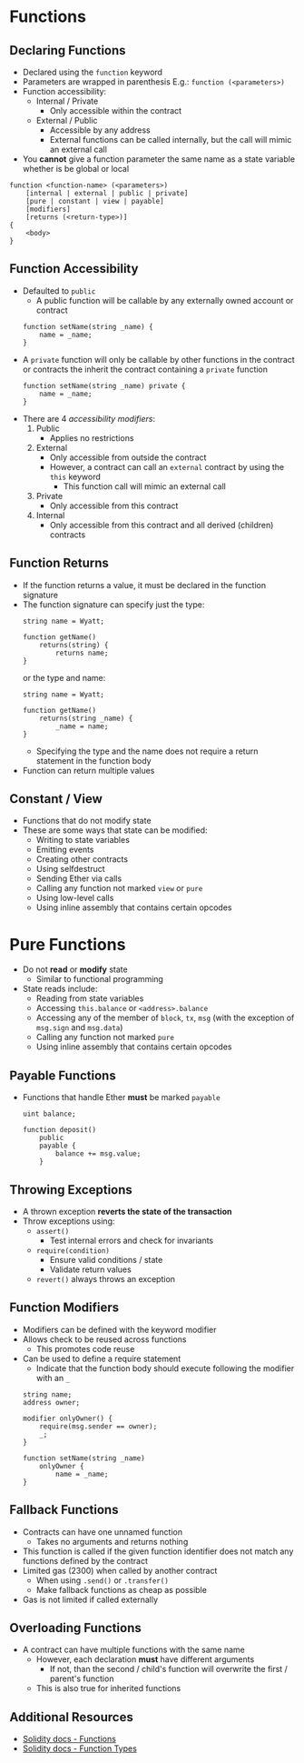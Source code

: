 # Functions

## Declaring Functions

- Declared using the `function` keyword
- Parameters are wrapped in parenthesis E.g.: `function (<parameters>)`
- Function accessibility:
    - Internal / Private
        - Only accessible within the contract
    - External / Public
        - Accessible by any address
        - External functions can be called internally, but the call will mimic an external call
- You **cannot** give a function parameter the same name as a state variable whether is be global or local
```solidity
function <function-name> (<parameters>)
    [internal | external | public | private]
    [pure | constant | view | payable]
    [modifiers]
    [returns (<return-type>)]
{
    <body>
}
```

## Function Accessibility

- Defaulted to `public`
    - A public function will be callable by any externally owned account or contract
    ```solidity
    function setName(string _name) {
        name = _name;
    }
    ```
- A `private` function will only be callable by other functions in the contract or contracts the inherit the contract containing a `private` function
    ```solidity
    function setName(string _name) private {
        name = _name;
    }
    ```
- There are 4 _accessibility modifiers_:
    1. Public
        - Applies no restrictions
    2. External
        - Only accessible from outside the contract
        - However, a contract can call an `external` contract by using the `this` keyword
            - This function call will mimic an external call
    3. Private
        - Only accessible from this contract
    4. Internal
        - Only accessible from this contract and all derived (children) contracts

## Function Returns

- If the function returns a value, it must be declared in the function signature
- The function signature can specify just the type:
    ```solidity
    string name = Wyatt;

    function getName() 
        returns(string) {
            returns name;
    }
    ```
    or the type and name:
    ```solidity
    string name = Wyatt;

    function getName() 
        returns(string _name) {
            _name = name;
    }
    ```
    - Specifying the type and the name does not require a return statement in the function body
- Function can return multiple values

## Constant / View

- Functions that do not modify state
- These are some ways that state can be modified:
    - Writing to state variables
    - Emitting events
    - Creating other contracts
    - Using selfdestruct
    - Sending Ether via calls
    - Calling any function not marked `view` or `pure`
    - Using low-level calls
    - Using inline assembly that contains certain opcodes

# Pure Functions

- Do not **read** or **modify** state
    - Similar to functional programming
- State reads include:
    - Reading from state variables
    - Accessing `this.balance` or `<address>.balance`
    - Accessing any of the member of `block`, `tx`, `msg` (with the exception of `msg.sign` and `msg.data`)
    - Calling any function not marked `pure`
    - Using inline assembly that contains certain opcodes

## Payable Functions

- Functions that handle Ether **must** be marked `payable`
    ```solidity
    uint balance;

    function deposit()
        public
        payable {
            balance += msg.value;
        }
    ```

## Throwing Exceptions

- A thrown exception **reverts the state of the transaction**
- Throw exceptions using:
    - `assert()`
        - Test internal errors and check for invariants
    - `require(condition)`
        - Ensure valid conditions / state
        - Validate return values
    - `revert()` always throws an exception

## Function Modifiers

- Modifiers can be defined with the keyword modifier
- Allows check to be reused across functions
    - This promotes code reuse
- Can be used to define a require statement
    - Indicate that the function body should execute following the modifier with an `_`
    ```solidity
    string name;
    address owner;

    modifier onlyOwner() {
        require(msg.sender == owner);
        _;
    }

    function setName(string _name)
        onlyOwner {
            name = _name;
    }
    ```

## Fallback Functions

- Contracts can have one unnamed function
    - Takes no arguments and returns nothing
- This function is called if the given function identifier does not match any functions defined by the contract
- Limited gas (2300) when called by another contract
    - When using `.send()` or `.transfer()`
    - Make fallback functions as cheap as possible
- Gas is not limited if called externally

## Overloading Functions

- A contract can have multiple functions with the same name
    - However, each declaration **must** have different arguments
        - If not, than the second / child's function will overwrite the first / parent's function
    - This is also true for inherited functions

## Additional Resources

- [Solidity docs - Functions](https://solidity.readthedocs.io/en/v0.4.21/contracts.html#functions)
- [Solidity docs - Function Types](https://solidity.readthedocs.io/en/v0.4.21/types.html#function-types)
